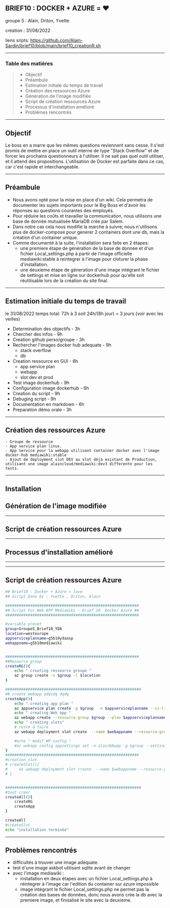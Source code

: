 ## BRIEF10 : DOCKER + AZURE = ❤️

groupe 5 : Alain, Driton, Yvette

création : 31/08/2022

liens sripts: https://github.com/Alain-Sardin/brief10/blob/main/brief10_creationR.sh




* * *

### Table des matières

> - Objectif
> - Préambule
> - Estimation initiale du temps de travail
> - Création des ressources Azure
> - Génération de l'image modifiée
> - Script de création ressources Azure
> - Processus d'installation amélioré
> - Problèmes rencontrés

* * *

## Objectif

Le boss en a marre que les mêmes questions reviennent sans cesse. Il s'est promis de mettre en place un outil interne de type "Stack Overflow" et de forcer les prochains questionneurs à l'utiliser.
Il ne sait pas quel outil utiliser, et il attend des propositions. L'utilisation de Docker est parfaite dans ce cas, car c'est rapide et interchangeable.

---

## Préambule
- Nous avons opté pour la mise en place d'un wiki. Cela permetra de documenter les sujets importants pour le Big Boss et d'avoir les réponses au questions courantes des employés.
- Pour réduire les coûts et travailler la communication, nous utilisons une base de donnée mutualisée MariaDB crée par Salem.
- Dans notre cas cela nous modifie la marche à suivre; nous n'utilisons plus de docker-compose pour generer 2 containers dont une db, mais la création d'un container unique.
- Comme documenté à la suite, l'installation sera faite en 2 étapes: 
    - une premiere étape de génération de la base de donnée et d'un fichier Local_settings.php à partir de l'image officielle mediawiki:stable à reintegrer à l'image pour cloturer la phase d'installation.
    - une deuxieme étape de géneration d'une image intégrant le fichier de settings et mise en ligne sur dockerhub pour qu'elle soit réutilisable lors de la création du site final.

* * *
## Estimation initiale du temps de travail
le 31/08/2022
temps total: 72h à 3 soit 24h/(8h jour) = 3 jours (voir avec les veilles)

- Determination des objectifs - 3h
- Chercher des infos - 9h
- Creation github perso/groupe - 3h
- Rechercher l'images docker hub adequate - 9h
    - stack overflow
    - db
- Creation ressource en GUI - 6h
    - app service plan
    - webapp
    - slot dev et prod
- Test image dockerhub - 9h
- Configuration image dockerhub - 6h
- Creation du script - 9h
- Debuging script - 9h
- Documentation en markdown - 6h
- Preparation démo orale - 3h



* * *
## Création des ressources Azure
    - Groupe de ressource
    - App service plan linux.
    - App service pour la webapp utilisant container docker avec l'image docker-hub mediawiki:stable
    - Ajout de deployment slot DEV au slot déjà existant de Production, utilisant une image alaincloud/mediawiki:dev3 differente pour les tests.

---
## Installation 


## Génération de l'image modifiée

---

## Script de création ressources Azure

---

## Processus d'installation amélioré

---



* * *
## Script de création ressources Azure
```bash
## Brief10 : Docker + Azure = love
## Script Done by : Yvette , Driton, Alain

###########################################################
## Script For Web APP Mediawiki - brief 10  Docker Azure ##
###########################################################

#variable preset
group=Groupe5_Brief10_YDA
location=westeurope
appserviceplanname=g5b10ydaasp
webappname=g5b10mediawiki


###########################################################
##Resource group
createRG(){
    echo " creating ressource groupe "
    az group create -n $group -l $location
}

############################################################
## create webapp adqsdq dqdq 
createApp(){
    echo " creating app plan "
    az appservice plan create -g $group  -n $appserviceplanname --is-linux --number-of-workers 4 --sku P1V2
    echo " creating Web app "
    az webapp create --resource-group $group --plan $appserviceplanname --name $webappname --deployment-container-image-name alaincloud/mediawiki:stable
    echo " creating slots"
    # reste à faire
    az webapp deployment slot create  --name $webappname --resource-group $group --slot DEV --deployment-container-image-name alaincloud/mediawiki:dev3 --configuration-source $webappname

    #echo " modif WP-config "
    #az webapp config appsettings set -n alainb8wap -g $group --settings MARIA_DB_HOST="alainb8-mdb.mariadb.database.azure.com" MARIA_DB_USER="$username"  MARIA_DB_PASSWORD="$password"  WEBSITES_ENABLE_APP_SERVICE_STORAGE=TRUE
}
###########################################################
#creation slot
# createSlot(){
#     az webapp deployment slot create  --name $webappname --resource-group $group --slot DEV --deployment-container-image-name alaincloud/mediawiki:dev3 --configuration-source $webappname
# }


############################################################
#tout creer
createAll(){
    createRG
    createApp
}

createAll
#createSlot
echo "installation terminée"
```



* * *

## Problèmes rencontrés
- difficultés à trouver une image adéquate.
- test d'une image askbot utilisant sqlite avant de changer
- avec l'image mediawiki :
    - installation en deux étapes avec un fichier Local_settings.php à réintegrer à l'image
car l'edition du container sur azure impossible
    - image intégrant le fichier Local_settings.php ne permet pas la création des bases de données, donc nous avons crée la db avec la premiere image, et finisalisé le site avec la deuxieme.
